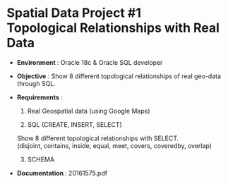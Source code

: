 # Spatial Data Project #1 <br>Topological Relationships with Real Data

* <b> Environment </b>: Oracle 18c & Oracle SQL developer

* <b>Objective</b> : Show 8 different topological relationships of real geo-data through SQL.

* <b>Requirements</b> : 
    1) Real Geospatial data (using Google Maps)

    2) SQL (CREATE, INSERT, SELECT)
    
    Show 8 different topological relationships with SELECT.<br>(disjoint, contains, inside, equal, meet, covers, coveredby, overlap)

    3) SCHEMA
    

* <b> Documentation </b>: 20161575.pdf